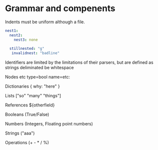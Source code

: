# Grammar and compenents

Indents must be uniform although a file. 
``` yaml
nest1:
  nest2:
    nest3: none
  
  stillnested: "g"
   invalidnest: "badline"

```

Identifiers are limited by the limitations of their parsers, but are defined as strings deliminated be whitespace



Nodes etc type=bool name=etc:

Dictionaries { why: "here" }

Lists ["so" "many" "things"]

References ${otherfield}

Booleans (True/False)

Numbers (Integers, Floating point numbers)

Strings ("aaa")

Operations (+ - * / %)
